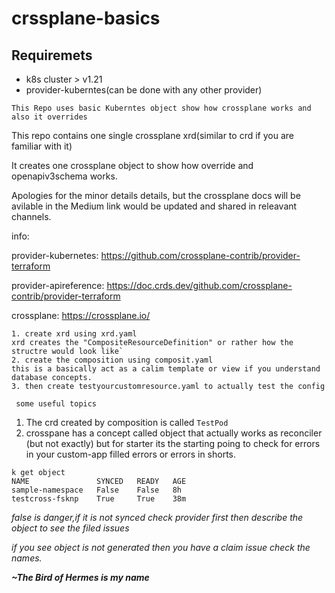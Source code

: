 # crssplane-basics
## Requiremets
- k8s cluster > v1.21
- provider-kuberntes(can be done with any other provider)

`This Repo uses basic Kuberntes object show how crossplane works and also it overrides`

This repo contains one single crossplane xrd(similar to crd if you are familiar with it)

It creates one crossplane object to show how override and openapiv3schema works.

Apologies for the minor details details, but the crossplane docs will be avilable in the Medium link would be updated and shared in releavant channels.

info:

provider-kubernetes: https://github.com/crossplane-contrib/provider-terraform

provider-apireference: https://doc.crds.dev/github.com/crossplane-contrib/provider-terraform

crossplane:  https://crossplane.io/

``` steps to repoduce or how its connected
1. create xrd using xrd.yaml
xrd creates the "CompositeResourceDefinition" or rather how the structre would look like`
2. create the composition using composit.yaml
this is a basically act as a calim template or view if you understand database concepts.
3. then create testyourcustomresource.yaml to actually test the config
```

` some useful topics`
1. The crd created by composition is called `TestPod`
2. crosspane has a concept called object that actually works as reconciler (but not exactly) but for starter its the starting poing to check for errors in your custom-app filled errors or errors in shorts.
```
k get object
NAME               SYNCED   READY   AGE
sample-namespace   False    False   8h
testcross-fsknp    True     True    38m

```

*false is danger,if it is not synced check provider first then describe the object to see the filed issues*

*if you see object is not generated then you have a claim issue check the names.*







***~The Bird of Hermes is my name***


